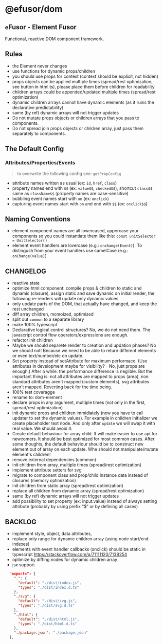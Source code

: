 # @efusor/dom

## `e`Fusor - Element Fusor

Functional, reactive DOM component framework.

## Rules

- the Element never changes
- use functions for dynamic props/children
- you should use props for context (context should be explicit, not hidden)
- props objects can be applied multiple times (spread/rest optimization, see button in html.ts), please place them before children for readability
- children arrays could be appended/updated multiple times (spread/rest optimization)
- dynamic children arrays cannot have dynamic elements (as it ruins the declarative predictability)
- same (by ref) dynamic arrays will not trigger updates
- Do not mutate props objects or children arrays that you pass to components.
- Do not spread join props objects or children array, just pass them separately to components.

## The Default Config

### Attributes/Properties/Events

> to overwrite the following config see: `getPropConfig`

- attribute names written as usual (ex: `id`, `href`, `class`)
- property names end with `$$` (ex: `value$$`, `checked$$`), shortcut `class$$` same as `className$$` (property names are case-sensitive)
- bubbling event names start with `on` (ex: `onclick`)
- capturing event names start with `on` and end with `$$` (ex: `onclick$$`)

## Naming Conventions

- element component names are all lowercased, uppercase your components so you could instantiate them like this: `const unitSelector = UnitSelector()`
- element event handlers are lovercase (e.g.: `onchange(Event)`). To distingush from your event handlers use camelCase (e.g.: `onChange(value)`)

## CHANGELOG

- reactive state
- optimize html component: compile props & children to static and dynamic (closure), assign static and save dynamic on initial render, the following re-renders will update only dynamic values
- only update parts of the DOM, that actually have changed, and keep the rest unchanged
- diff array children, momoized, optimized
- split out `common` to a separate library
- make 100% typescript
- Declarative logical control structures? No, we do not need them. The javascript control flow operators/expressions are enough.
- refactor init children
- Maybe we should separete render to creation and updation phases? No we should not! Because we need to be able to return different elements or even text/number/etc on update.
- Set property instead of setAttribute for maximum performace. (Use attributes in development maybe for visibility? - No, just props are enough.) After a while: the performance difference is neglible. But the important thing is: not all attributes are mapped to props (area), non standard attributes aren't mapped (custom elements), svg attributes aren't mapped. Reverting back for the time being.
- 100% test coveragge
- rename to: dom-element
- declare props in any argument, multiple times (not only in the first, spread/rest optimization)
- init dynamic props and children immidiately (now you have to call updater to set the dynamic values). For example in children initializer we create placeholder text node. And only after `update` we will swap it with real value. We should avoid it.
- Create default behaviour for array child. It will make easier to use api for newcomers. It should be best optimized for most common cases. After some thoughts, the default behaviour should be to construct new element out of array on each update. Whe should not manipulate/mutate element's children!
- remove external dependencies (common)
- init children from array, multiple times (spread/rest optimization)
- implement attribute setters for svg
- migrate to component class and prop/child instance data instead of closures (memory optimization)
- init children from static array (spread/rest optimization)
- replace all children from dynamic array (spread/rest optimization)
- same (by ref) dynamic arrays will not trigger updates
- add possibility to set property (ex: input.value) instead of always setting attribute (probably by using prefix "$" or by defining all cases)

## BACKLOG

- implement style, object, data attributes,
- replace only range for dynamic children array (using node start/end indexes)
- elements with event handler callbacks (onclick) should be static in typescript https://stackoverflow.com/q/71111120/7138254
- optimize by diffing nodes for dynamic children array
- jsx support

```json
  "exports": {
    ".": {
      "default": "./dist/index.js",
      "types": "./dist/index.d.ts"
    },
    "./svg": {
      "default": "./dist/svg.js",
      "types": "./dist/svg.d.ts"
    },
    "./html": {
      "default": "./dist/html.js",
      "types": "./dist/html.d.ts"
    },
    "./package.json": "./package.json"
  },
```
